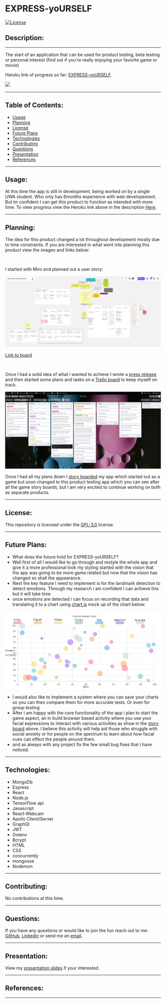 # EXPRESS-yoURSELF

[![License](https://img.shields.io/badge/License-GPL%203.0-blue.svg)](https://opensource.org/licenses/GPL-3.0)

## Description:

---

The start of an application that can be used for product testing, beta testing or personal interest (find out if you're really enjoying your favorite game or movie)

Heroku link of progress so far: [EXPRESS-yoURSELF](https://react-express-yourself.herokuapp.com/).

![](screenshots/demo.gif)

---

## Table of Contents:

- [Usage](#usage)
- [Planning](#planning)
- [License](#license)
- [Future Plans](#future-plans)
- [Technologies](#technologies)
- [Contributing](#contributing)
- [Questions](#questions)
- [Presentation](#presentation)
- [References](#references)

---

## Usage:

At this time the app is still in development, being worked on by a single UWA student. Who only has 6months experience with web developement. But im confident I can get this product to function as intended with more time. To view progress view the Heroku link above in the description [Here](#description).

---

## Planning:

The idea for this product changed a lot throughout development mostly due to time constraints.
If you are interested in what went into planning this product view the images and links below:

<br>

I started with Miro and planned out a user story:

![](screenshots/miroPlanning.png)

[Link to board](https://miro.com/app/board/o9J_l4d8TP8=/)

<br>

Once I had a solid idea of what i wanted to achieve I wrote a [press release](https://docs.google.com/document/d/1YMZylozOyr_6TOA9Ju-uYEWSkKFkWu1mavHIqd6BjEg/edit?usp=sharing) and then started some plans and tasks on a [Trello board](https://trello.com/b/nxkpbz4W/express-yourself) to keep myself on track.

![](screenshots/trello.png)

Once I had all my plans down I [story boarded](https://drive.google.com/drive/folders/1Muils9CKx3C5rS8vdiGQ4TTGdVlqzgBt?usp=sharing) my app which started out as a game but soon changed to this product testing app which you can see after all the game story boards, but I am very excited to continue working on both as separate products.

---

## License:

This repository is licensed under the [GPL-3.0](https://opensource.org/licenses/GPL-3.0) license.

---

## Future Plans:

- What does the future hold for EXPRESS-yoURSELF?
- Well first of all I would like to go through and restyle the whole app and give it a more professional look my styling started with the vision that the app was going to be more game related but now that the vision has changed so shall the appearance.
- Next the key feature I need to implement is for the landmark detection to detect emotions. Through my research i am confident I can achieve this but it will take time.
- once emotions are detected i can focus on recording that data and translating it to a chart using [chart.js](https://www.chartjs.org/) mock up of the chart below:

![](screenshots/chart.png)

- I would also like to implement a system where you can save your charts so you can then compare them for more accurate tests. Or even for group testing
- After i am happy with the core functionality of the app i plan to start the game aspect, an in build browser based activity where you use your facial expressions to interact with various activities as show in the [story board](https://drive.google.com/drive/folders/1Muils9CKx3C5rS8vdiGQ4TTGdVlqzgBt?usp=sharing) above. I believe this activity will help aid those who struggle with social anxiety or for people on the spectrum to learn about how facial cues can effect the people around them.
- and as always with any project fix the few small bug fixes that i have noticed.

---

## Technologies:

- MongoDb
- Express
- React
- Node.js
- TensorFlow api
- Javascript
- React-Webcam
- Apollo Client/Server
- GraphQl
- JWT
- Dotenv
- Bcrypt
- HTML
- CSS
- concurrently
- mongoose
- Nodemon

---

## Contributing:

No contributions at this time.

---

## Questions:

If you have any questions or would like to join the fun reach out to me:\
<a href="https://github.com/Twistedmouse">GitHub</a>, <a href="https://www.linkedin.com/in/tristan-fontanini-b91879203/">Linkedin</a> or send me an <a href="mailto:mousy93@hotmail.com">email</a>.

---

## Presentation:

View my [presentation slides](https://docs.google.com/presentation/d/1XcMsH1RMUVhCJ9bNzVPkgYkFu703_Uzbu4MehDhSdC4/edit#slide=id.ge99c8624b5_0_60) if your interested.

---

## References:

---

